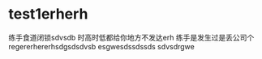 # test1erherh
练手食道闭锁sdvsdb
时高时低都给你地方不发达erh
练手是发生过是丢公司个
regererhererhsdgsdsdvsb
esgwesdssdssds
sdvsdrgwe
